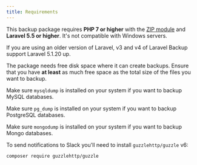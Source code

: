 ```yaml
---
title: Requirements
---
```

This backup package requires **PHP 7 or higher** with the [ZIP module](http://php.net/manual/en/book.zip.php) and **Laravel 5.5 or higher**. It's not compatible with Windows servers.

If you are using an older version of Laravel, v3 and v4 of Laravel Backup support Laravel 5.1.20 up.

The package needs free disk space where it can create backups. Ensure that you have **at least** as much free space as the total size of the files you want to backup.

Make sure `mysqldump` is installed on your system if you want to backup MySQL databases.

Make sure `pg_dump` is installed on your system if you want to backup PostgreSQL databases.

Make sure `mongodump` is installed on your system if you want to backup Mongo databases.

To send notifications to Slack you'll need to install `guzzlehttp/guzzle` v6:

```bash
composer require guzzlehttp/guzzle
```
